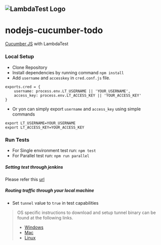![LambdaTest Logo](https://www.lambdatest.com/static/images/logo.svg)
---

# nodejs-cucumber-todo
[Cucumber JS](https://www.npmjs.com/package/selenium-cucumber-js) with LambdaTest


### Local Setup
- Clone Repository
- Install dependencies by running command
```npm install```
- Add `username` and `accesskey` in `cred.conf.js` file.
```
exports.cred = {
	username: process.env.LT_USERNAME || 'YOUR_USERNAME',
	access_key: process.env.LT_ACCESS_KEY || 'YOUR_ACCESS_KEY'
}
```
- Or yon can simply export `username` and `access_key` using simple commands
```
export LT_USERNAME=YOUR_USERNAME
export LT_ACCESS_KEY=YOUR_ACCESS_KEY
```

### Run Tests
- For Single environment test run: `npm test`
- For Parallel test run: `npm run parallel`

##### Setting test through jenkins
Please refer this [url](https://www.lambdatest.com/support/docs/display/TD/Selenium+with+Jenkins)
#####  Routing traffic through your local machine
- Set `tunnel` value to `true` in test capabilities
> OS specific instructions to download and setup tunnel binary can be found at the following links.
>    - [Windows](https://www.lambdatest.com/support/docs/display/TD/Local+Testing+For+Windows)
>    - [Mac](https://www.lambdatest.com/support/docs/display/TD/Local+Testing+For+MacOS)
>    - [Linux](https://www.lambdatest.com/support/docs/display/TD/Local+Testing+For+Linux)




